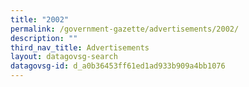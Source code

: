 ```yaml
---
title: "2002"
permalink: /government-gazette/advertisements/2002/
description: ""
third_nav_title: Advertisements
layout: datagovsg-search
datagovsg-id: d_a0b36453ff61ed1ad933b909a4bb1076
---
```

